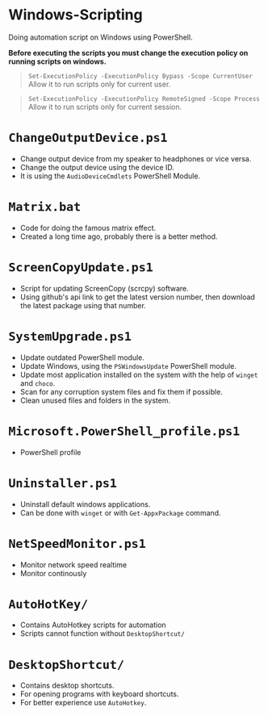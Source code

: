 # Windows-Scripting
Doing automation script on Windows using PowerShell.

**Before executing the scripts you must change the execution policy on running scripts on windows.**

> `Set-ExecutionPolicy -ExecutionPolicy Bypass -Scope CurrentUser` 
> Allow it to run scripts only for current user.

> `Set-ExecutionPolicy -ExecutionPolicy RemoteSigned -Scope Process`
> Allow it to run scripts only for current session.

# `ChangeOutputDevice.ps1`
- Change output device from my speaker to headphones or vice versa.
- Change the output device using the device ID.
- It is using the `AudioDeviceCmdlets` PowerShell Module.

# `Matrix.bat`
- Code for doing the famous matrix effect.
- Created a long time ago, probably there is a better method.

# `ScreenCopyUpdate.ps1`
- Script for updating ScreenCopy (scrcpy) software.
- Using github's api link to get the latest version number, then download the latest package using that number.

# `SystemUpgrade.ps1`
- Update outdated PowerShell module.
- Update Windows, using the `PSWindowsUpdate` PowerShell module.
- Update most application installed on the system with the help of `winget` and `choco`.
- Scan for any corruption system files and fix them if possible.
- Clean unused files and folders in the system.

# `Microsoft.PowerShell_profile.ps1`
- PowerShell profile

# `Uninstaller.ps1`
- Uninstall default windows applications.
- Can be done with `winget` or with `Get-AppxPackage` command.

# `NetSpeedMonitor.ps1`
- Monitor network speed realtime
- Monitor continously 

# `AutoHotKey/`
- Contains AutoHotkey scripts for automation
- Scripts cannot function without `DesktopShortcut/`

# `DesktopShortcut/`
- Contains desktop shortcuts.
- For opening programs with keyboard shortcuts.
- For better experience use `AutoHotkey`.